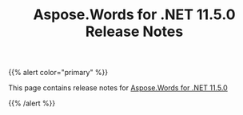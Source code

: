 ﻿---
title: Aspose.Words for .NET 11.5.0 Release Notes
description: "Aspose.Words for .NET 11.5.0 Release Notes – learn about the latest updates and fixes."
type: docs
weight: 60
url: /net/aspose-words-for-net-11-5-0-release-notes/
---

{{% alert color="primary" %}} 

This page contains release notes for [Aspose.Words for .NET 11.5.0](https://www.nuget.org/packages/Aspose.Words/11.5.0)

{{% /alert %}}
